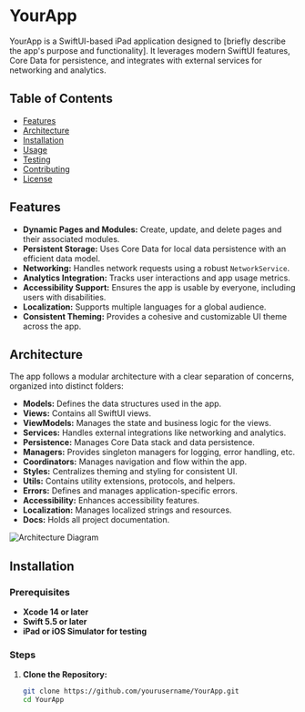 # YourApp

YourApp is a SwiftUI-based iPad application designed to [briefly describe the app's purpose and functionality]. It leverages modern SwiftUI features, Core Data for persistence, and integrates with external services for networking and analytics.

## Table of Contents

- [Features](#features)
- [Architecture](#architecture)
- [Installation](#installation)
- [Usage](#usage)
- [Testing](#testing)
- [Contributing](#contributing)
- [License](#license)

## Features

- **Dynamic Pages and Modules:** Create, update, and delete pages and their associated modules.
- **Persistent Storage:** Uses Core Data for local data persistence with an efficient data model.
- **Networking:** Handles network requests using a robust `NetworkService`.
- **Analytics Integration:** Tracks user interactions and app usage metrics.
- **Accessibility Support:** Ensures the app is usable by everyone, including users with disabilities.
- **Localization:** Supports multiple languages for a global audience.
- **Consistent Theming:** Provides a cohesive and customizable UI theme across the app.

## Architecture

The app follows a modular architecture with a clear separation of concerns, organized into distinct folders:

- **Models:** Defines the data structures used in the app.
- **Views:** Contains all SwiftUI views.
- **ViewModels:** Manages the state and business logic for the views.
- **Services:** Handles external integrations like networking and analytics.
- **Persistence:** Manages Core Data stack and data persistence.
- **Managers:** Provides singleton managers for logging, error handling, etc.
- **Coordinators:** Manages navigation and flow within the app.
- **Styles:** Centralizes theming and styling for consistent UI.
- **Utils:** Contains utility extensions, protocols, and helpers.
- **Errors:** Defines and manages application-specific errors.
- **Accessibility:** Enhances accessibility features.
- **Localization:** Manages localized strings and resources.
- **Docs:** Holds all project documentation.

![Architecture Diagram](./Docs/ArchitectureDiagram.png)

## Installation

### Prerequisites

- **Xcode 14 or later**
- **Swift 5.5 or later**
- **iPad or iOS Simulator for testing**

### Steps

1. **Clone the Repository:**

   ```bash
   git clone https://github.com/yourusername/YourApp.git
   cd YourApp
